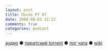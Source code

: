 ```yaml
---
layout: post
title: После РТ 97
date: 2008-08-03 12:12
comments: true
categories: podcast
---
```

[аудио](http://cdn.radio-t.com/rt97post.mp3) ● [пиратский torrent](http://pirates.radio-t.com/torrents/rt97post.mp3.torrent) ● [лог чата](http://chat.radio-t.com/logs/radio-t-97.html) ● [wiki](http://wiki.radio-t.com/%D0%9F%D0%BE%D1%81%D0%BB%D0%B5_%D0%A0%D0%A2_97)<audio src="http://cdn.radio-t.com/rt97post.mp3" preload="none">
